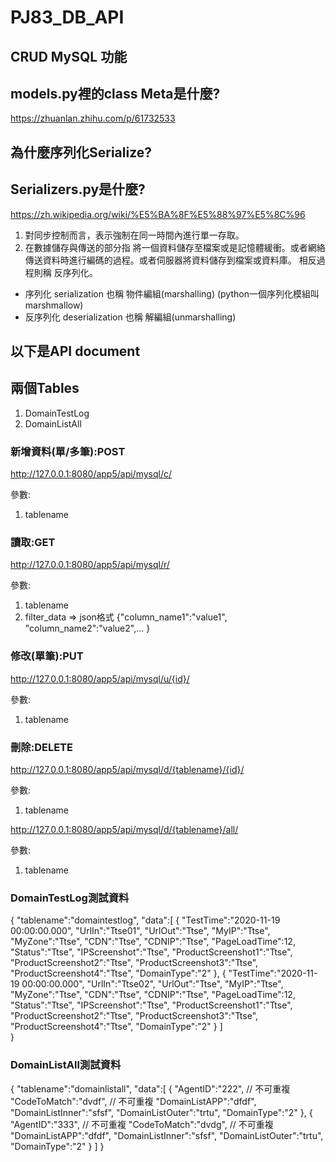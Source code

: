 # PJ83_DB_API
## CRUD MySQL 功能


## models.py裡的class Meta是什麼?
https://zhuanlan.zhihu.com/p/61732533


## 為什麼序列化Serialize?
## Serializers.py是什麼?
https://zh.wikipedia.org/wiki/%E5%BA%8F%E5%88%97%E5%8C%96

1. 對同步控制而言，表示強制在同一時間內進行單一存取。
2. 在數據儲存與傳送的部分指 將一個資料儲存至檔案或是記憶體緩衝。或者網絡傳送資料時進行編碼的過程。或者伺服器將資料儲存到檔案或資料庫。
相反過程則稱 反序列化。

* 序列化 serialization 也稱 物件編組(marshalling) (python一個序列化模組叫marshmallow)
* 反序列化 deserialization 也稱 解編組(unmarshalling)




## 以下是API document 
## 兩個Tables
1. DomainTestLog
2. DomainListAll

### 新增資料(單/多筆):POST
http://127.0.0.1:8080/app5/api/mysql/c/

參數:
1. tablename 

### 讀取:GET
http://127.0.0.1:8080/app5/api/mysql/r/

參數:
1. tablename 
2. filter_data => json格式  {"column_name1":"value1", "column_name2":"value2",... }



### 修改(單筆):PUT
http://127.0.0.1:8080/app5/api/mysql/u/{id}/

參數:
1. tablename 

### 刪除:DELETE
http://127.0.0.1:8080/app5/api/mysql/d/{tablename}/{id}/

參數:
1. tablename 

http://127.0.0.1:8080/app5/api/mysql/d/{tablename}/all/

參數:
1. tablename 

### DomainTestLog測試資料
{
    "tablename":"domaintestlog",
    "data":[
        {
            "TestTime":"2020-11-19 00:00:00.000",
            "UrlIn":"Ttse01",
            "UrlOut":"Ttse",
            "MyIP":"Ttse",
            "MyZone":"Ttse",
            "CDN":"Ttse",
            "CDNIP":"Ttse",
            "PageLoadTime":12,
            "Status":"Ttse",
            "IPScreenshot":"Ttse",
            "ProductScreenshot1":"Ttse",
            "ProductScreenshot2":"Ttse",
            "ProductScreenshot3":"Ttse",
            "ProductScreenshot4":"Ttse",
            "DomainType":"2"
        },
        {
            "TestTime":"2020-11-19 00:00:00.000",
            "UrlIn":"Ttse02",
            "UrlOut":"Ttse",
            "MyIP":"Ttse",
            "MyZone":"Ttse",
            "CDN":"Ttse",
            "CDNIP":"Ttse",
            "PageLoadTime":12,
            "Status":"Ttse",
            "IPScreenshot":"Ttse",
            "ProductScreenshot1":"Ttse",
            "ProductScreenshot2":"Ttse",
            "ProductScreenshot3":"Ttse",
            "ProductScreenshot4":"Ttse",
            "DomainType":"2"
        }
    ]    
}




### DomainListAll測試資料
{
    "tablename":"domainlistall",
    "data":[
        {
            "AgentID":"222",  // 不可重複
            "CodeToMatch":"dvdf", // 不可重複
            "DomainListAPP":"dfdf",
            "DomainListInner":"sfsf",
            "DomainListOuter":"trtu",
            "DomainType":"2"
        },
        {
            "AgentID":"333",  // 不可重複
            "CodeToMatch":"dvdg", // 不可重複
            "DomainListAPP":"dfdf",
            "DomainListInner":"sfsf",
            "DomainListOuter":"trtu",
            "DomainType":"2"
        }
    ]
}



